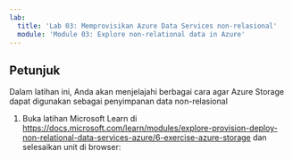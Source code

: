 ```yaml
---
lab:
  title: 'Lab 03: Memprovisikan Azure Data Services non-relasional'
  module: 'Module 03: Explore non-relational data in Azure'
---
```


## <a name="instructions"></a>Petunjuk
Dalam latihan ini, Anda akan menjelajahi berbagai cara agar Azure Storage dapat digunakan sebagai penyimpanan data non-relasional

1.  Buka latihan Microsoft Learn di https://docs.microsoft.com/learn/modules/explore-provision-deploy-non-relational-data-services-azure/6-exercise-azure-storage dan selesaikan unit di browser: 
